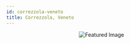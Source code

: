 ```yaml
---
id: correzzola-veneto
title: Correzzola, Veneto
---
```


<center><img src="https://i.travelapi.com/hotels/7000000/6190000/6189600/6189522/5ec4fe90_z.jpg" alt="Featured Image" /></center>

